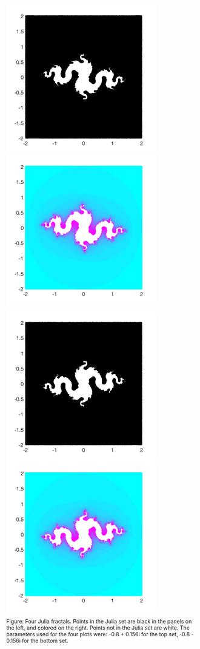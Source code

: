 ![No1](julia1.png)
![No2](julia2.png)

![No3](julia3.png)
![No4](julia4.png)

Figure: Four Julia fractals. Points in the Julia set are black in the panels on the left, and colored on the right. Points not in the Julia set are white. The parameters used for the four plots were: -0.8 + 0.156i for the top set, -0.8 - 0.156i
for the bottom set.

